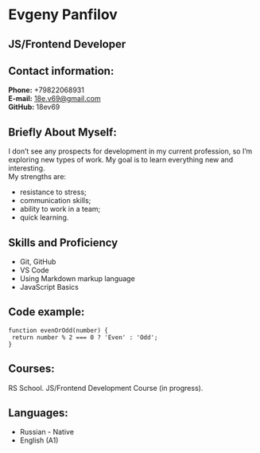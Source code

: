 # Evgeny Panfilov
## JS/Frontend Developer
## Contact information:
**Phone:** +79822068931  
**E-mail:** 18e.v69@gmail.com  
**GitHub:** 18ev69
## Briefly About Myself:
I don’t see any prospects for development in my current profession, so I’m exploring new types of work. My goal is to learn everything new and interesting.  
My strengths are:  
* resistance to stress;  
* communication skills;  
* ability to work in a team;  
* quick learning.
## Skills and Proficiency
* Git, GitHub  
* VS Code  
* Using Markdown markup language  
* JavaScript Basics
## Code example:
```
function evenOrOdd(number) {
 return number % 2 === 0 ? 'Even' : 'Odd'; 
}
```
## Courses:
RS School. JS/Frontend Development Course (in progress).
## Languages:
* Russian - Native  
* English (A1)